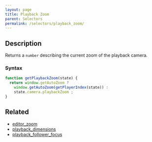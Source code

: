```yaml
---
layout: page
title: Playback Zoom
parent: Selectors
permalink: /selectors/playback_zoom/
---
```


## Description

Returns a `number` describing the current zoom of the playback camera.

### Syntax

```js
function getPlaybackZoom(state) {
  return window.getAutoZoom ?
    window.getAutoZoom(getPlayerIndex(state)) :
    state.camera.playbackZoom ;
}
```

## Related

- [editor_zoom](./editor_zoom.md)
- [playback_dimensions](./playback_dimensions.md)
- [playback_follower_focus](./playback_follower_focus.md)

